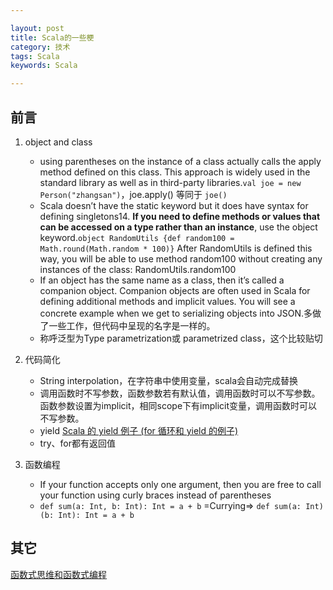 ```yaml
---

layout: post
title: Scala的一些梗
category: 技术
tags: Scala
keywords: Scala 

---
```


## 前言

1. object and class

	*  using parentheses on the instance of a class actually calls the apply method defined on this class. This approach is widely used in the standard library as well as in third-party libraries.`val joe = new Person("zhangsan")`，joe.apply() 等同于 `joe()`
	*  Scala doesn’t have the static keyword but it does have syntax for defining singletons14. **If you need to define methods or values that can be accessed on a type rather than an instance**, use the object keyword.`object RandomUtils {def random100 = Math.round(Math.random * 100)}` After RandomUtils is defined this way, you will be able to use method random100 without creating any instances of the class: RandomUtils.random100
	*  If an object has the same name as a class, then it’s called a companion object. Companion objects are often used in Scala for defining additional methods and implicit values. You will see a concrete example when we get to serializing objects into JSON.多做了一些工作，但代码中呈现的名字是一样的。
	*  称呼泛型为Type parametrization或 parametrized class，这个比较贴切
2. 代码简化

	* String interpolation，在字符串中使用变量，scala会自动完成替换
	* 调用函数时不写参数，函数参数若有默认值，调用函数时可以不写参数。函数参数设置为implicit，相同scope下有implicit变量，调用函数时可以不写参数。
	* yield [Scala 的 yield 例子 (for 循环和 yield 的例子)](https://unmi.cc/scala-yield-samples-for-loop/)
	* try、for都有返回值

3. 函数编程

	* If your function accepts only one argument, then you are free to call your function using curly braces instead of parentheses
	* `def sum(a: Int, b: Int): Int = a + b` =Currying=> `def sum(a: Int)(b: Int): Int = a + b`

## 其它

[函数式思维和函数式编程](http://www.vaikan.com/programming-thinking-functional-way/)